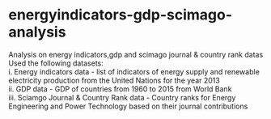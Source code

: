 # energyindicators-gdp-scimago-analysis

Analysis on energy indicators,gdp and scimago journal & country rank datas <br/>
Used the following datasets:<br/>
i. Energy indicators data - list of indicators of energy supply and renewable electricity production from the United Nations 
for the year 2013<br/>
ii. GDP data - GDP of countries from 1960 to 2015 from World Bank<br/>
iii. Sciamgo Journal & Country Rank data - Country ranks for Energy Engineering and Power Technology based on their journal 
contributions
